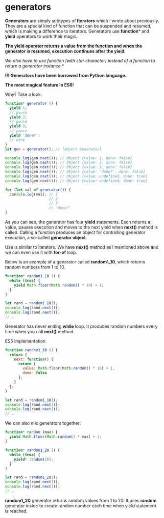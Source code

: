 # generators

**Generators** are simply subtypes of **Iterators** which I wrote about previously. They are a special kind of function that can be suspended and resumed, which is making a difference to iterators. Generators use **function*** and **yield** operators to work their magic.

**The yield operator returns a value from the function and when the generator is resumed, execution continues after the yield.**

**We also have to use function* (with star character) instead of a function to return a generator instance.**

**!!! Generators have been borrowed from Python language.**

**The most magical feature in ES6!**

Why? Take a look:

```javascript
function* generator () {
  yield 1;
  // pause
  yield 2;
  // pause
  yield 3;
  // pause
  yield 'done?';
  // done
}
let gen = generator(); // [object Generator]

console.log(gen.next()); // Object {value: 1, done: false}
console.log(gen.next()); // Object {value: 2, done: false}
console.log(gen.next()); // Object {value: 3, done: false}
console.log(gen.next()); // Object {value: 'done?', done: false}
console.log(gen.next()); // Object {value: undefined, done: true}
console.log(gen.next()); // Object {value: undefined, done: true}

for (let val of generator()) {
  console.log(val); // 1
                    // 2
                    // 3
                    // 'done?'
}
```

As you can see, the generator has four **yield** statements. Each returns a value, pauses execution and moves to the next yield when **next()** method is called. Calling a function produces an object for controlling generator execution, a so-called **generator object**.

Use is similar to iterators. We have **next()** method as I mentioned above and we can even use it with **for-of** loop.

Below is an example of a generator called **random1_10**, which returns random numbers from 1 to 10.


```javascript
function* random1_10 () {
  while (true) {
    yield Math.floor(Math.random() * 10) + 1;
  }
}

let rand = random1_10();
console.log(rand.next());
console.log(rand.next());
// …
```

Generator has never ending **while** loop. It produces random numbers every time when you call **next()** method.

ES5 implementation:

```javascript
function random1_10 () {
  return {
    next: function() {
      return {
        value: Math.floor(Math.random() * 10) + 1,
        done: false
      };
    }
  };
}

let rand = random1_10();
console.log(rand.next());
console.log(rand.next());
// …
```

We can also mix generators together:

```javascript
function* random (max) {
  yield Math.floor(Math.random() * max) + 1;
}

function* random1_20 () {
  while (true) {
    yield* random(20);
  }
}

let rand = random1_20();
console.log(rand.next());
console.log(rand.next());
// …
```

**random1_20** generator returns random values from 1 to 20. It uses **random** generator inside to create random number each time when yield statement is reached.
